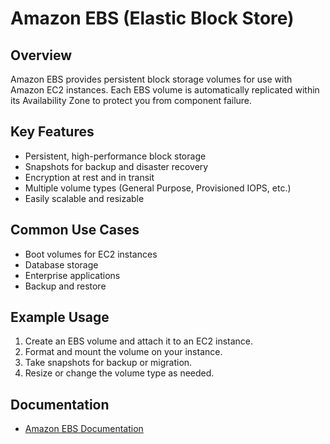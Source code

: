 # Amazon EBS (Elastic Block Store)

## Overview
Amazon EBS provides persistent block storage volumes for use with Amazon EC2 instances. Each EBS volume is automatically replicated within its Availability Zone to protect you from component failure.

## Key Features
- Persistent, high-performance block storage
- Snapshots for backup and disaster recovery
- Encryption at rest and in transit
- Multiple volume types (General Purpose, Provisioned IOPS, etc.)
- Easily scalable and resizable

## Common Use Cases
- Boot volumes for EC2 instances
- Database storage
- Enterprise applications
- Backup and restore

## Example Usage
1. Create an EBS volume and attach it to an EC2 instance.
2. Format and mount the volume on your instance.
3. Take snapshots for backup or migration.
4. Resize or change the volume type as needed.

## Documentation
- [Amazon EBS Documentation](https://docs.aws.amazon.com/ebs/)

